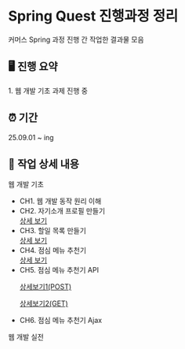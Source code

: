 <h1>Spring Quest 진행과정 정리</h1>

<p>커머스 Spring 과정 진행 간 작업한 결과물 모음</p>

<h2>🖥️ 진행 요약</h2>

<p>1. 웹 개발 기초 과제 진행 중</p>

<h2>⏰ 기간 </h2>

<p>25.09.01 ~ ing</p>

<h2>📗 작업 상세 내용 </h2>

<p>웹 개발 기초</p>
  <ul>
    <li>CH1. 웹 개발 동작 원리 이해</li>
      <a href =""></a>
    <li>CH2. 자기소개 프로필 만들기</li>
      <a href = "https://github.com/sjww0604/Spring-Quest/blob/main/realmyprofile.html">상세 보기</a>  
    <li>CH3. 할일 목록 만들기</li>
      <a href ="https://github.com/sjww0604/Spring-Quest/blob/main/ToDoList.html">상세 보기</a>
    <li>CH4. 점심 메뉴 추천기</li>
      <a href ="https://github.com/sjww0604/Spring-Quest/blob/main/lunchmenurecommend.html">상세 보기</a>
    <li>CH5. 점심 메뉴 추천기 API</li>
      <p></p><a href ="https://github.com/sjww0604/Spring-Quest/blob/main/LunchApipost.json">상세보기1(POST)</a></p>
      <p></p><a href ="https://github.com/sjww0604/Spring-Quest/blob/main/responseList.json">상세보기2(GET)</a></p>
    <li>CH6. 점심 메뉴 추천기 Ajax</li>
      <a href =""></a>
  </ul>  
<p>웹 개발 실전</p>
